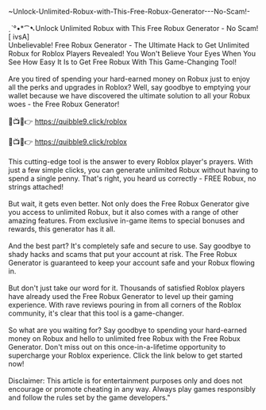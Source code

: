 ~Unlock-Unlimited-Robux-with-This-Free-Robux-Generator---No-Scam!-
<br>
<br>ˏˋ°•*⁀➷Unlock Unlimited Robux with This Free Robux Generator - No Scam! [ ivsA]
<br>Unbelievable! Free Robux Generator - The Ultimate Hack to Get Unlimited Robux for Roblox Players Revealed! You Won't Believe Your Eyes When You See How Easy It Is to Get Free Robux With This Game-Changing Tool!
<br>
<br>Are you tired of spending your hard-earned money on Robux just to enjoy all the perks and upgrades in Roblox? Well, say goodbye to emptying your wallet because we have discovered the ultimate solution to all your Robux woes - the Free Robux Generator!
<br>
<br>🔴📺📱👉 https://quibble9.click/roblox
<br>
<br>🔴📺📱👉 https://quibble9.click/roblox
<br>
<br>This cutting-edge tool is the answer to every Roblox player's prayers. With just a few simple clicks, you can generate unlimited Robux without having to spend a single penny. That's right, you heard us correctly - FREE Robux, no strings attached!
<br>
<br>But wait, it gets even better. Not only does the Free Robux Generator give you access to unlimited Robux, but it also comes with a range of other amazing features. From exclusive in-game items to special bonuses and rewards, this generator has it all.
<br>
<br>And the best part? It's completely safe and secure to use. Say goodbye to shady hacks and scams that put your account at risk. The Free Robux Generator is guaranteed to keep your account safe and your Robux flowing in.
<br>
<br>But don't just take our word for it. Thousands of satisfied Roblox players have already used the Free Robux Generator to level up their gaming experience. With rave reviews pouring in from all corners of the Roblox community, it's clear that this tool is a game-changer.
<br>
<br>So what are you waiting for? Say goodbye to spending your hard-earned money on Robux and hello to unlimited free Robux with the Free Robux Generator. Don't miss out on this once-in-a-lifetime opportunity to supercharge your Roblox experience. Click the link below to get started now!
<br>
<br>Disclaimer: This article is for entertainment purposes only and does not encourage or promote cheating in any way. Always play games responsibly and follow the rules set by the game developers."
